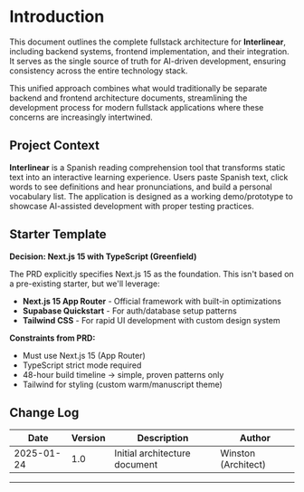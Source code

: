 # Introduction

This document outlines the complete fullstack architecture for **Interlinear**, including backend systems, frontend implementation, and their integration. It serves as the single source of truth for AI-driven development, ensuring consistency across the entire technology stack.

This unified approach combines what would traditionally be separate backend and frontend architecture documents, streamlining the development process for modern fullstack applications where these concerns are increasingly intertwined.

## Project Context

**Interlinear** is a Spanish reading comprehension tool that transforms static text into an interactive learning experience. Users paste Spanish text, click words to see definitions and hear pronunciations, and build a personal vocabulary list. The application is designed as a working demo/prototype to showcase AI-assisted development with proper testing practices.

## Starter Template

**Decision: Next.js 15 with TypeScript (Greenfield)**

The PRD explicitly specifies Next.js 15 as the foundation. This isn't based on a pre-existing starter, but we'll leverage:

- **Next.js 15 App Router** - Official framework with built-in optimizations
- **Supabase Quickstart** - For auth/database setup patterns
- **Tailwind CSS** - For rapid UI development with custom design system

**Constraints from PRD:**
- Must use Next.js 15 (App Router)
- TypeScript strict mode required
- 48-hour build timeline → simple, proven patterns only
- Tailwind for styling (custom warm/manuscript theme)

## Change Log

| Date | Version | Description | Author |
|------|---------|-------------|--------|
| 2025-01-24 | 1.0 | Initial architecture document | Winston (Architect) |

---
